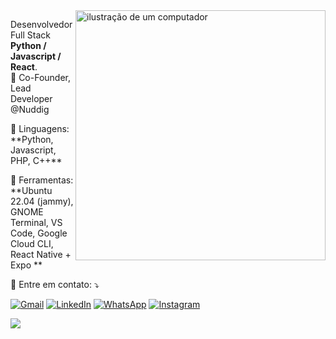 <img src="https://raw.githubusercontent.com/MicaelliMedeiros/micaellimedeiros/master/image/computer-illustration.png" alt="ilustração de um computador" min-width="400px" max-width="400px" width="400px" align="right">

<p align="left"> 
  Desenvolvedor Full Stack <strong>Python / Javascript / React</strong>.<br>
  📖 Co-Founder, Lead Developer @Nuddig
</p>

<p align="left">
  🦄 Linguagens: **Python, Javascript, PHP, C++**
</p>

<p align="left">
  💼 Ferramentas: **Ubuntu 22.04 (jammy), GNOME Terminal, VS Code, Google Cloud CLI, React Native + Expo **
</p>

<p align="left">
  💌 Entre em contato: ⤵️
</p>

<p align="left">
  <a href="mailto:aa.santos95@gmail.com" title="Gmail">
  <img src="https://img.shields.io/badge/-Gmail-FF0000?style=flat-square&labelColor=FF0000&logo=gmail&logoColor=white&link=LINK-DO-SEU-GMAIL" alt="Gmail"/></a>
  <a href="https://www.linkedin.com/in/alex-afonso-dos-santos/" title="LinkedIn">
  <img src="https://img.shields.io/badge/-Linkedin-0e76a8?style=flat-square&logo=Linkedin&logoColor=white&link=LINK-DO-SEU-LINKEDIN" alt="LinkedIn"/></a>
  <a href="https://api.whatsapp.com/send?phone=5519994031070" title="WhatsApp">
  <img src="https://img.shields.io/badge/-WhatsApp-25d366?style=flat-square&labelColor=25d366&logo=whatsapp&logoColor=white&link=API-DO-SEU-WHATSAPP" alt="WhatsApp"/></a>
  <a href="https://instagram.com/thebluesbassman" title="Instagram">
  <img src="https://img.shields.io/badge/-Instagram-DF0174?style=flat-square&labelColor=DF0174&logo=instagram&logoColor=white&link=LINK-DO-SEU-INSTAGRAM" alt="Instagram"/></a>
</p>
<a href="https://www.codewars.com/users/alexafonsodossantos">
<img src="https://www.codewars.com/users/alexafonsodossantos/badges/large">
</a>
